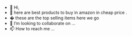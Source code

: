 - 👋 Hi, 
- 👀 here are best products to buy in amazon in cheap price .
- � these are the top selling items here we go 
- 💞️ I’m looking to collaborate on ...
- 📫 How to reach me ...

<!---
sharathchandra99/sharathchandra99 is a ✨ special ✨ repository because its `README.md` (this file) appears on your GitHub profile.
You can click the Preview link to take a look at your changes.
--->
